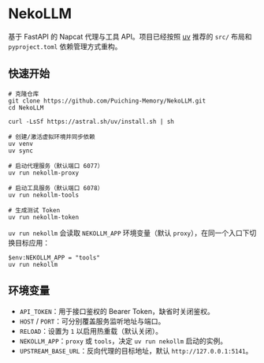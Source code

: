 # NekoLLM

基于 FastAPI 的 Napcat 代理与工具 API。项目已经按照 [uv](https://github.com/astral-sh/uv) 推荐的 `src/` 布局和 `pyproject.toml` 依赖管理方式重构。

## 快速开始

```pwsh
# 克隆仓库
git clone https://github.com/Puiching-Memory/NekoLLM.git
cd NekoLLM

curl -LsSf https://astral.sh/uv/install.sh | sh

# 创建/激活虚拟环境并同步依赖
uv venv
uv sync

# 启动代理服务（默认端口 6077）
uv run nekollm-proxy

# 启动工具服务（默认端口 6078）
uv run nekollm-tools

# 生成测试 Token
uv run nekollm-token
```

`uv run nekollm` 会读取 `NEKOLLM_APP` 环境变量（默认 `proxy`），在同一个入口下切换目标应用：

```pwsh
$env:NEKOLLM_APP = "tools"
uv run nekollm
```

## 环境变量

- `API_TOKEN`：用于接口鉴权的 Bearer Token，缺省时关闭鉴权。
- `HOST` / `PORT`：可分别覆盖服务监听地址与端口。
- `RELOAD`：设置为 `1` 以启用热重载（默认关闭）。
- `NEKOLLM_APP`：`proxy` 或 `tools`，决定 `uv run nekollm` 启动的实例。
- `UPSTREAM_BASE_URL`：反向代理的目标地址，默认 `http://127.0.0.1:5141`。
